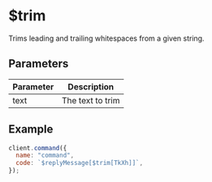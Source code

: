# $trim

Trims leading and trailing whitespaces from a given string.

## Parameters

| Parameter | Description         |
| --------- | ------------------- |
| text      | The text to trim    |

## Example

```javascript
client.command({
  name: "command",
  code: `$replyMessage[$trim[TkXh]]`,
});
```